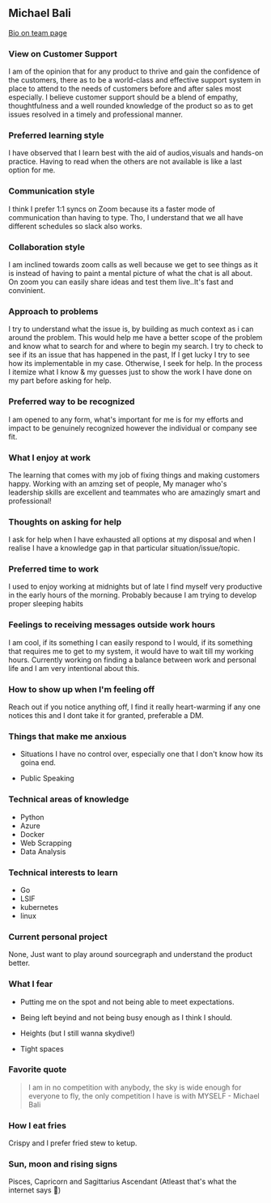 ## Michael Bali

[Bio on team page](index.md#michael-bali)

### View on Customer Support

I am of the opinion that for any product to thrive and gain the confidence of the customers, there as to be a world-class and effective support system in place to attend to the needs of customers before and after sales most especially. I believe customer support should be a blend of empathy, thoughtfulness and a well rounded knowledge of the product so as to get issues resolved in a timely and professional manner.

### Preferred learning style

I have observed that I learn best with the aid of audios,visuals and hands-on practice. Having to read when the others are not available is like a last option for me.

### Communication style

I think I prefer 1:1 syncs on Zoom because its a faster mode of communication than having to type. Tho, I understand that we all have different schedules so slack also works.

### Collaboration style

I am inclined towards zoom calls as well because we get to see things as it is instead of having to paint a mental picture of what the chat is all about. On zoom you can easily share ideas and test them live..It's fast and convinient.

### Approach to problems

I try to understand what the issue is, by building as much context as i can around the problem. This would help me have a better scope of the problem and know what to search for and where to begin my search. I try to check to see if its an issue that has happened in the past, If I get lucky I try to see how its implementable in my case. Otherwise, I seek for help. In the process I itemize what I know & my guesses just to show the work I have done on my part before asking for help.

### Preferred way to be recognized

I am opened to any form, what's important for me is for my efforts and impact to be genuinely recognized however the individual or company see fit.

### What I enjoy at work

The learning that comes with my job of fixing things and making customers happy. Working with an amzing set of people, My manager who's leadership skills are excellent and teammates who are amazingly smart and professional!

### Thoughts on asking for help

I ask for help when I have exhausted all options at my disposal and when I realise I have a knowledge gap in that particular situation/issue/topic.

### Preferred time to work

I used to enjoy working at midnights but of late I find myself very productive in the early hours of the morning. Probably because I am trying to develop proper sleeping habits

### Feelings to receiving messages outside work hours

I am cool, if its something I can easily respond to I would, if its something that requires me to get to my system, it would have to wait till my working hours. Currently working on finding a balance between work and personal life and I am very intentional about this.

### How to show up when I'm feeling off

Reach out if you notice anything off, I find it really heart-warming if any one notices this and I dont take it for granted, preferable a DM.

### Things that make me anxious

- Situations I have no control over, especially one that I don't know how its goina end.

- Public Speaking

### Technical areas of knowledge

- Python
- Azure
- Docker
- Web Scrapping
- Data Analysis

### Technical interests to learn

- Go
- LSIF
- kubernetes
- linux

### Current personal project

None, Just want to play around sourcegraph and understand the product better.

### What I fear

- Putting me on the spot and not being able to meet expectations.

- Being left beyind and not being busy enough as I think I should.

- Heights (but I still wanna skydive!)

- Tight spaces

### Favorite quote

> I am in no competition with anybody, the sky is wide enough for everyone to fly, the only competition I have is with MYSELF - Michael Bali

### How I eat fries

Crispy and I prefer fried stew to ketup.

### Sun, moon and rising signs

Pisces, Capricorn and Sagittarius Ascendant (Atleast that's what the internet says 🤔)
